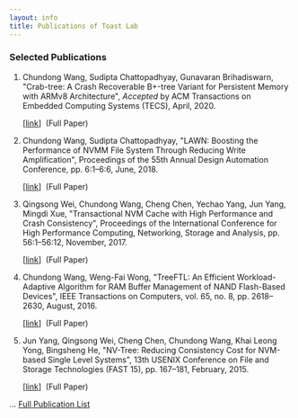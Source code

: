 ```yaml
---
layout: info
title: Publications of Toast Lab
---
```

<h3>Selected Publications</h3>
<ol>

<li>
<span class="author">Chundong Wang, Sudipta Chattopadhyay, Gunavaran Brihadiswarn</span>,
<span class="title">"Crab-tree: A Crash Recoverable B+-tree Variant for Persistent Memory with ARMv8 Architecture"</span>,
<span class="publisher"><i>Accepted </i>by ACM Transactions on Embedded Computing Systems (TECS)</span>, April, <span class="year">2020</span>.

[<a target="_self" href="http://toast-lab.tech/publication/crab-tree-accepted.html">link</a>]&nbsp;
(<span class="hlnote0">Full Paper</span>)&nbsp;
</li>

<li>
<span class="author">Chundong Wang, Sudipta Chattopadhyay</span>,
<span class="title">"LAWN: Boosting the Performance of NVMM File System Through Reducing Write Amplification"</span>,
<span class="publisher">Proceedings of the 55th Annual Design Automation Conference</span>, pp. 6:1&ndash;6:6, June, <span class="year">2018</span>.

[<a target="_self" href="http://doi.acm.org/10.1145/3195970.3196066">link</a>]&nbsp;
(<span class="hlnote0">Full Paper</span>)&nbsp;
</li>

<li>
<span class="author">Qingsong Wei, Chundong Wang, Cheng Chen, Yechao Yang, Jun Yang, Mingdi Xue</span>,
<span class="title">"Transactional NVM Cache with High Performance and Crash Consistency"</span>,
<span class="publisher">Proceedings of the International Conference for High Performance Computing, Networking, Storage and Analysis</span>, pp. 56:1&ndash;56:12, November, <span class="year">2017</span>.

[<a target="_self" href="http://doi.acm.org/10.1145/3126908.3126940">link</a>]&nbsp;
(<span class="hlnote0">Full Paper</span>)&nbsp;
</li>

<li>
<span class="author">Chundong Wang, Weng-Fai Wong</span>,
<span class="title">"TreeFTL: An Efficient Workload-Adaptive Algorithm for RAM Buffer Management of NAND Flash-Based Devices"</span>,
<span class="publisher">IEEE Transactions on Computers</span>, vol. 65, no. 8, pp. 2618&ndash;2630, August, <span class="year">2016</span>.

[<a target="_self" href="https://dx.doi.org/10.1109/TC.2015.2485221">link</a>]&nbsp;
(<span class="hlnote0">Full Paper</span>)&nbsp;
</li>

<li>
<span class="author">Jun Yang, Qingsong Wei, Cheng Chen, Chundong Wang, Khai Leong Yong, Bingsheng He</span>,
<span class="title">"NV-Tree: Reducing Consistency Cost for NVM-based Single Level Systems"</span>,
<span class="publisher">13th USENIX Conference on File and Storage Technologies (FAST 15)</span>, pp. 167&ndash;181, February, <span class="year">2015</span>.

[<a target="_self" href="https://www.usenix.org/conference/fast15/technical-sessions/presentation/yang">link</a>]&nbsp;
(<span class="hlnote0">Full Paper</span>)&nbsp;
</li>
</ol>
<p>... <a href="./papers.html">Full Publication List</a> </p>
